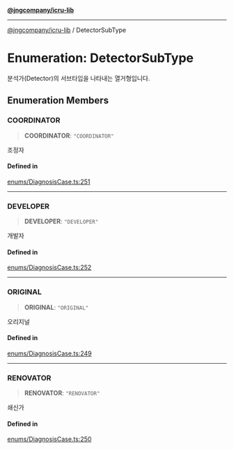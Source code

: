 [**@jngcompany/icru-lib**](../README.md)

***

[@jngcompany/icru-lib](../globals.md) / DetectorSubType

# Enumeration: DetectorSubType

분석가(Detector)의 서브타입을 나타내는 열거형입니다.

## Enumeration Members

### COORDINATOR

> **COORDINATOR**: `"COORDINATOR"`

조정자

#### Defined in

[enums/DiagnosisCase.ts:251](https://github.com/jngcompany/icru-lib/blob/cee5a8006a4970de6269ef7414374f6c7339529e/src/enums/DiagnosisCase.ts#L251)

***

### DEVELOPER

> **DEVELOPER**: `"DEVELOPER"`

개발자

#### Defined in

[enums/DiagnosisCase.ts:252](https://github.com/jngcompany/icru-lib/blob/cee5a8006a4970de6269ef7414374f6c7339529e/src/enums/DiagnosisCase.ts#L252)

***

### ORIGINAL

> **ORIGINAL**: `"ORIGINAL"`

오리지널

#### Defined in

[enums/DiagnosisCase.ts:249](https://github.com/jngcompany/icru-lib/blob/cee5a8006a4970de6269ef7414374f6c7339529e/src/enums/DiagnosisCase.ts#L249)

***

### RENOVATOR

> **RENOVATOR**: `"RENOVATOR"`

쇄신가

#### Defined in

[enums/DiagnosisCase.ts:250](https://github.com/jngcompany/icru-lib/blob/cee5a8006a4970de6269ef7414374f6c7339529e/src/enums/DiagnosisCase.ts#L250)
